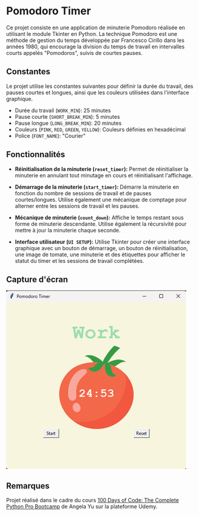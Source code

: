 # Pomodoro Timer

Ce projet consiste en une application de minuterie Pomodoro réalisée en utilisant le module Tkinter en Python. La technique Pomodoro est une méthode de gestion du temps développée par Francesco Cirillo dans les années 1980, qui encourage la division du temps de travail en intervalles courts appelés "Pomodoros", suivis de courtes pauses.

## Constantes

Le projet utilise les constantes suivantes pour définir la durée du travail, des pauses courtes et longues, ainsi que les couleurs utilisées dans l'interface graphique.

- Durée du travail (`WORK_MIN`): 25 minutes
- Pause courte (`SHORT_BREAK_MIN`): 5 minutes
- Pause longue (`LONG_BREAK_MIN`): 20 minutes
- Couleurs (`PINK`, `RED`, `GREEN`, `YELLOW`): Couleurs définies en hexadécimal
- Police (`FONT_NAME`): "Courier"

## Fonctionnalités

- **Réinitialisation de la minuterie (`reset_timer`):** Permet de réinitialiser la minuterie en annulant tout minutage en cours et réinitialisant l'affichage.
  
- **Démarrage de la minuterie (`start_timer`):** Démarre la minuterie en fonction du nombre de sessions de travail et de pauses courtes/longues. Utilise également une mécanique de comptage pour alterner entre les sessions de travail et les pauses.

- **Mécanique de minuterie (`count_down`):** Affiche le temps restant sous forme de minuterie descendante. Utilise également la récursivité pour mettre à jour la minuterie chaque seconde.

- **Interface utilisateur (`UI SETUP`):** Utilise Tkinter pour créer une interface graphique avec un bouton de démarrage, un bouton de réinitialisation, une image de tomate, une minuterie et des étiquettes pour afficher le statut du timer et les sessions de travail complétées.

## Capture d'écran

![Pomodoro Timer](assets/screenshot.png)

## Remarques

Projet réalisé dans le cadre du cours [100 Days of Code: The Complete Python Pro Bootcamp](https://www.udemy.com/course/100-days-of-code/) de Angela Yu sur la plateforme Udemy.
